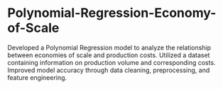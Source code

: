 # Polynomial-Regression-Economy-of-Scale
Developed a Polynomial Regression model to analyze the relationship between economies of scale and production costs. Utilized a dataset containing information on production volume and corresponding costs. Improved model accuracy through data cleaning, preprocessing, and feature engineering.

